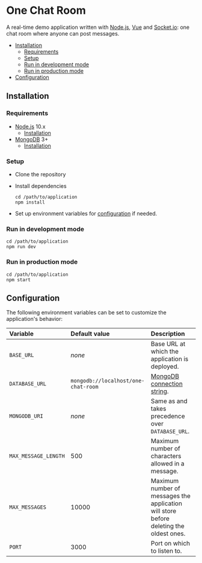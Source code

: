 # One Chat Room

A real-time demo application written with [Node.js](https://nodejs.org/en/), [Vue](https://vuejs.org/) and [Socket.io](https://socket.io/):
one chat room where anyone can post messages.

<!-- START doctoc generated TOC please keep comment here to allow auto update -->
<!-- DON'T EDIT THIS SECTION, INSTEAD RE-RUN doctoc TO UPDATE -->


- [Installation](#installation)
  - [Requirements](#requirements)
  - [Setup](#setup)
  - [Run in development mode](#run-in-development-mode)
  - [Run in production mode](#run-in-production-mode)
- [Configuration](#configuration)

<!-- END doctoc generated TOC please keep comment here to allow auto update -->



## Installation

### Requirements

* [Node.js](https://nodejs.org) 10.x
  * [Installation](https://nodejs.org/en/download/package-manager/)
* [MongoDB](https://www.mongodb.com/) 3+
  * [Installation](https://docs.mongodb.com/manual/administration/install-community/)

### Setup

* Clone the repository
* Install dependencies

  ```
  cd /path/to/application
  npm install
  ```
* Set up environment variables for [configuration](#configuration) if needed.

### Run in development mode

```
cd /path/to/application
npm run dev
```

### Run in production mode

```
cd /path/to/application
npm start
```



## Configuration

The following environment variables can be set to customize the application's behavior:

Variable             | Default value                       | Description
:---                 | :---                                | :---
`BASE_URL`           | *none*                              | Base URL at which the application is deployed.
`DATABASE_URL`       | `mongodb://localhost/one-chat-room` | [MongoDB connection string](https://docs.mongodb.com/manual/reference/connection-string/).
`MONGODB_URI`        | *none*                              | Same as and takes precedence over `DATABASE_URL`.
`MAX_MESSAGE_LENGTH` | 500                                 | Maximum number of characters allowed in a message.
`MAX_MESSAGES`       | 10000                               | Maximum number of messages the application will store before deleting the oldest ones.
`PORT`               | 3000                                | Port on which to listen to.
